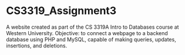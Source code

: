 # CS3319_Assignment3

A website created as part of the CS 3319A Intro to Databases course at Western University. Objective: to connect a webpage to a backend database using PHP and MySQL, capable of making queries, updates, insertions, and deletions.

